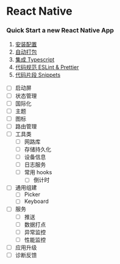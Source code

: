 # React Native


<h3>Quick Start a new React Native App</h3>

1. [安装配置](cross-platform/rn/start.md)
2. [自动打包](cross-platform/rn/autobuild.md)
3. [集成 Typescript](cross-platform/rn/rnwithts.md)
4. [代码规范 ESLint & Prettier](cross-platform/rn/lint.md)
5. [代码片段 Snippets](cross-platform/rn/snippets.md)
- [ ] 启动屏
- [ ] 状态管理
- [ ] 国际化
- [ ] 主题
- [ ] 图标
- [ ] 路由管理
- [ ] 工具类
   - [ ] 网路库
   - [ ] 存储持久化
   - [ ] 设备信息
   - [ ] 日志服务
   - [ ] 常用 hooks
     - [ ] 倒计时
- [ ] 通用组建
   - [ ] Picker
   - [ ] Keyboard
- [ ] 服务
   - [ ] 推送
   - [ ] 数据打点
   - [ ] 异常监控
   - [ ] 性能监控
- [ ] 应用升级
- [ ] 诊断反馈
